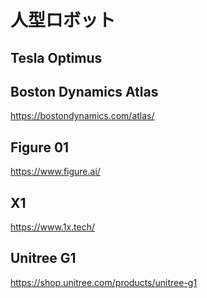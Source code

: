 # 人型ロボット

## Tesla Optimus

## Boston Dynamics Atlas

https://bostondynamics.com/atlas/

## Figure 01

https://www.figure.ai/

## X1

https://www.1x.tech/

## Unitree G1

https://shop.unitree.com/products/unitree-g1



